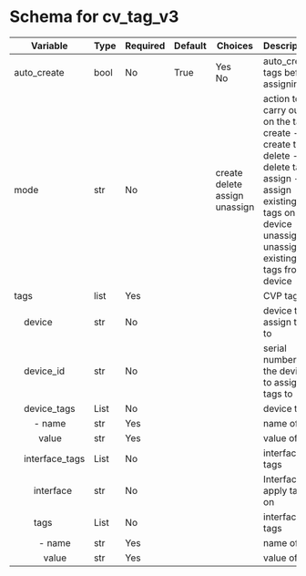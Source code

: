<!--
  ~ Copyright (c) 2023 Arista Networks, Inc.
  ~ Use of this source code is governed by the Apache License 2.0
  ~ that can be found in the LICENSE file.
  -->

# Schema for cv_tag_v3

| Variable | Type | Required | Default | Choices | Description |
| -------- | ---- | -------- | ------- | ------------------ | ----------- |
| auto_create | bool | No | True | Yes<br> No | auto_create tags before assigning |
| mode | str | No |  | create<br>delete<br>assign<br>unassign | action to carry out on the tags. <br>create - create tags<br>delete - delete tags<br>assign - assign existing tags on device<br>unassign - unassign existing tags from device |
| tags | list | Yes |  |  | CVP tags |
| &nbsp;&nbsp;&nbsp;&nbsp;device | str | No |  |  | device to assign tags to |
| &nbsp;&nbsp;&nbsp;&nbsp;device_id | str | No |  |  | serial number of the device to assign tags to |
| &nbsp;&nbsp;&nbsp;&nbsp;device_tags | List | No |  |  | device tags |
| &nbsp;&nbsp;&nbsp;&nbsp;&nbsp;&nbsp;&nbsp;&nbsp;- name | str | Yes |  |  | name of tag |
| &nbsp;&nbsp;&nbsp;&nbsp;&nbsp;&nbsp;&nbsp;&nbsp;&nbsp;&nbsp;value |  str | Yes |  |  | value of tag |
| &nbsp;&nbsp;&nbsp;&nbsp;interface_tags | List | No |  |  | interface tags |
| &nbsp;&nbsp;&nbsp;&nbsp;&nbsp;&nbsp;&nbsp;&nbsp;interface | str | No |  |  | Interface to apply tags on |
| &nbsp;&nbsp;&nbsp;&nbsp;&nbsp;&nbsp;&nbsp;&nbsp;tags | List | No |  |  | interface tags |
| &nbsp;&nbsp;&nbsp;&nbsp;&nbsp;&nbsp;&nbsp;&nbsp;&nbsp;&nbsp;- name | str | Yes |  |  | name of tag |
| &nbsp;&nbsp;&nbsp;&nbsp;&nbsp;&nbsp;&nbsp;&nbsp;&nbsp;&nbsp;&nbsp;&nbsp;value |  str | Yes |  |  | value of tag |
